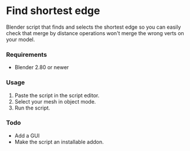 # Find shortest edge
Blender script that finds and selects the shortest edge so you can easily check that merge by distance operations won't merge the wrong verts on your model.

### Requirements

* Blender 2.80 or newer

### Usage

1. Paste the script in the script editor.
2. Select your mesh in object mode.
3. Run the script.

### Todo

* Add a GUI
* Make the script an installable addon.